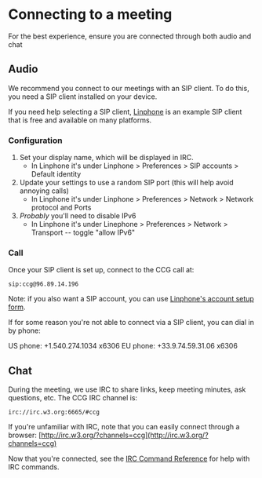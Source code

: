 # Connecting to a meeting

For the best experience, ensure you are connected through both audio and chat

## Audio
We recommend you connect to our meetings with an SIP client. To do this, you need a SIP client installed on your device.

If you need help selecting a SIP client, [Linphone](http://www.linphone.org/) is an example SIP client that is free and available on many platforms. 

### Configuration

1. Set your display name, which will be displayed in IRC. 
    - In Linphone it's under Linphone > Preferences > SIP accounts > Default identity
2. Update your settings to use a random SIP port (this will help avoid annoying calls)
    - In Linphone it's under Linphone > Preferences > Network > Network protocol and Ports
3. *Probably* you'll need to disable IPv6
    - In Linphone it's under Linephone > Preferences > Network > Transport -- toggle "allow IPv6"

### Call

Once your SIP client is set up, connect to the CCG call at:

    sip:ccg@96.89.14.196
    
Note: if you also want a SIP account, you can use [Linphone's account setup form](https://www.linphone.org/free-sip-service.html).

If for some reason you're not able to connect via a SIP client, you can dial in by phone: 

US phone: +1.540.274.1034 x6306
EU phone: +33.9.74.59.31.06 x6306

## Chat
During the meeting, we use IRC to share links, keep meeting minutes, ask questions, etc. The CCG IRC channel is:

    irc://irc.w3.org:6665/#ccg

If you're unfamiliar with IRC, note that you can easily connect through a browser: [http://irc.w3.org/?channels=ccg](http://irc.w3.org/?channels=ccg)

Now that you're connected, see the [IRC Command Reference](https://github.com/w3c-ccg/w3c-ccg.github.io/blob/master/irc_ref.md) for help with IRC commands.
